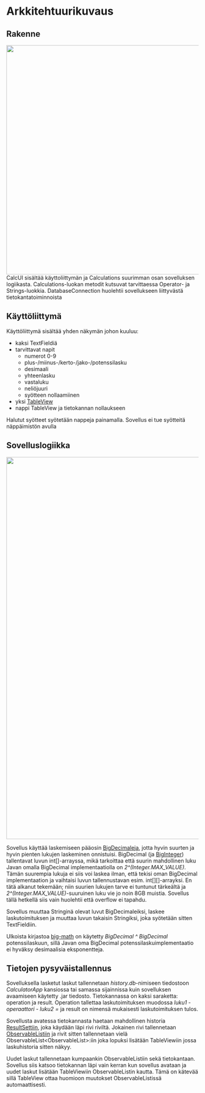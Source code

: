 # Arkkitehtuurikuvaus

## Rakenne
<img src="https://user-images.githubusercontent.com/51514701/80289958-db9c3a80-874a-11ea-8301-bf8ad6dc8d4c.PNG" width="600">
CalcUI sisältää käyttoliittymän ja Calculations suurimman osan sovelluksen logiikasta. Calculations-luokan metodit kutsuvat tarvittaessa Operator- ja Strings-luokkia. DatabaseConnection huolehtii sovellukseen liittyvästä tietokantatoiminnoista



## Käyttöliittymä

Käyttöliittymä sisältää yhden näkymän johon kuuluu:
- kaksi TextFieldiä
- tarvittavat napit
  - numerot 0-9
  - plus-/miinus-/kerto-/jako-/potenssilasku
  - desimaali
  - yhteenlasku
  - vastaluku
  - neliöjuuri
  - syötteen nollaamiinen
- yksi [TableView](https://docs.oracle.com/javase/8/javafx/api/javafx/scene/control/TableView.html)
- nappi TableView ja tietokannan nollaukseen

Halutut syötteet syötetään nappeja painamalla. Sovellus ei tue syötteitä näppäimistön avulla

## Sovelluslogiikka

<img src="https://user-images.githubusercontent.com/51514701/79177496-9a7f5e80-7e0b-11ea-92c5-6feda7eca108.png" width="1000">

Sovellus käyttää laskemiseen pääosin [BigDecimaleja](https://docs.oracle.com/en/java/javase/11/docs/api/java.base/java/math/BigDecimal.html), jotta hyvin suurten ja hyvin pienten lukujen laskeminen onnistuisi. BigDecimal (ja [BigInteger](https://docs.oracle.com/en/java/javase/11/docs/api/java.base/java/math/BigInteger.html)) tallentavat luvun int[]-arrayssa, mikä tarkoittaa että suurin mahdollinen luku Javan omalla BigDecimal implementaatiolla on _2^(Integer.MAX_VALUE)_. Tämän suurempia lukuja ei siis voi laskea ilman, että tekisi oman BigDecimal implementaation ja vaihtaisi luvun tallennustavan esim. int[][]-arrayksi. En tätä alkanut tekemään; niin suurien lukujen tarve ei tuntunut tärkeältä ja _2^(Integer.MAX_VALUE)_-suuruinen luku vie jo noin 8GB muistia. Sovellus tällä hetkellä siis vain huolehtii että overflow ei tapahdu.

Sovellus muuttaa Stringinä olevat luvut BigDecimaleiksi, laskee laskutoimituksen ja muuttaa luvun takaisin Stringiksi, joka syötetään sitten TextFieldiin.

Ulkoista kirjastoa [big-math](https://github.com/eobermuhlner/big-math#bigdecimalmath) on käytetty _BigDecimal ^ BigDecimal_ potenssilaskuun, sillä Javan oma BigDecimal potenssilaskuimplementaatio ei hyväksy desimaalisia eksponentteja.


## Tietojen pysyväistallennus

Sovelluksella lasketut laskut tallennetaan _history.db_-nimiseen tiedostoon _CalculatorApp_ kansiossa tai samassa sijainnissa kuin sovelluksen avaamiseen käytetty .jar tiedosto. Tietokannassa on kaksi saraketta: operation ja result. Operation tallettaa laskutoimituksen muodossa _luku1 - operaattori - luku2 =_ ja result on nimensä mukaisesti laskutoimituksen tulos.

Sovellusta avatessa tietokannasta haetaan mahdollinen historia [ResultSettiin](https://docs.oracle.com/en/java/javase/11/docs/api/java.sql/java/sql/ResultSet.html), joka käydään läpi rivi riviltä. Jokainen rivi tallennetaan [ObservableListiin](https://docs.oracle.com/javase/8/javafx/api/javafx/collections/ObservableList.html) ja rivit sitten tallennetaan vielä ObservableList\<ObservableList\>:iin joka lopuksi lisätään TableViewiin jossa laskuhistoria sitten näkyy.
  
Uudet laskut tallennetaan kumpaankin ObservableListiin sekä tietokantaan. Sovellus siis katsoo tietokannan läpi vain kerran kun sovellus avataan ja uudet laskut lisätään TableViewiin ObservableListin kautta. Tämä on kätevää sillä TableView ottaa huomioon muutokset ObservableListissä automaattisesti.
